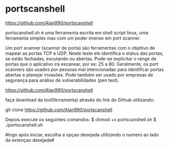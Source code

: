 # portscanshell

https://github.com/Alan990/portscanshell

portscanshell.sh é uma ferramenta escrita em shell script linux, uma ferramenta simples mas com um poder imenso em port scanner.

Um port scanner (scanner de porta) são ferramentas com o objetivo de mapear as portas TCP e UDP. Neste teste ele identifica o status das portas, se estão fechadas, escutando ou abertas. Pode-se explicitar o range de portas que o aplicativo irá escanear, por ex: 25 a 80. Geralmente, os port scanners são usados por pessoas mal intencionadas para identificar portas abertas e planejar invasões. 
Pode também ser usado por empresas de segurança para análise de vulnerabilidades (pen test).

https://github.com/Alan990/portscanshell

faça download da tool(ferramenta) através do link do Github utilizando:

git clone https://github.com/Alan990/portscanshell

Depois execute os seguintes comandos: $ chmod +x portscanshell.sh $ ./portscanshell.sh

#logo após iniciar, escolha a opçao desejada utilizando o numero ao lado da extençao desejada#
